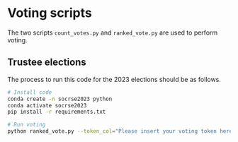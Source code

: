 # Voting scripts

The two scripts `count_votes.py` and `ranked_vote.py` are used to perform voting.

## Trustee elections

The process to run this code for the 2023 elections should be as follows.

```bash
# Install code
conda create -n socrse2023 python
conda activate socrse2023
pip install -r requirements.txt

# Run voting
python ranked_vote.py --token_col="Please insert your voting token here" ~/Downloads/SocRSE\ Trustee\ elections\ 2023.csv tokens.txt "Please rank the candidates (displayed in random order)" $num_places
```
